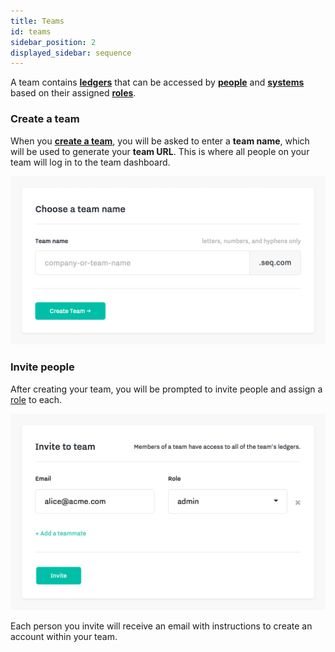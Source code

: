 ```yaml
---
title: Teams
id: teams
sidebar_position: 2
displayed_sidebar: sequence
---
```

A team contains **[ledgers](ledgers.md)** that can be accessed by **[people](access-control.md#people)** and **[systems](access-control.md#systems)** based on their assigned **[roles](access-control.md#roles)**.

### Create a team

When you **[create a team](https://sequence.chain.com/start)**, you will be asked to enter a **team name**, which will be used to generate your **team URL**. This is where all people on your team will log in to the team dashboard.

![](../../../static/img/docs/create-team.png)

### Invite people

After creating your team, you will be prompted to invite people and assign a [role](access-control.md#roles) to each.

![](../../../static/img/docs/invite-members.png)

Each person you invite will receive an email with instructions to create an account within your team.